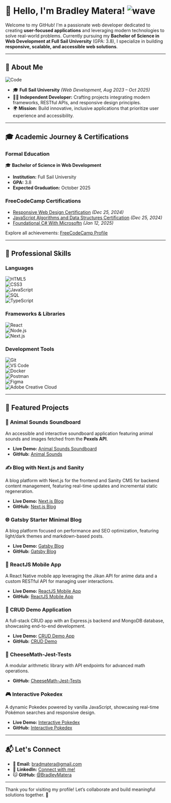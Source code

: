 # 👋 Hello, I'm Bradley Matera! ![wave](https://media.giphy.com/media/hvRJCLFzcasrR4ia7z/giphy.gif)

Welcome to my GitHub! I'm a passionate web developer dedicated to creating **user-focused applications** and leveraging modern technologies to solve real-world problems. Currently pursuing my **Bachelor of Science in Web Development at Full Sail University** (GPA: 3.8), I specialize in building **responsive, scalable, and accessible web solutions**.

---

## 🚀 About Me  
![Code](https://media.giphy.com/media/iIqmM5tTjmpOB9mpbn/giphy.gif)

- 🎓 **Full Sail University** *(Web Development, Aug 2023 – Oct 2025)*  
- 👨‍💻 **Independent Developer:** Crafting projects integrating modern frameworks, RESTful APIs, and responsive design principles.  
- 🌍 **Mission:** Build innovative, inclusive applications that prioritize user experience and accessibility.

---

## 🎓 Academic Journey & Certifications  

### **Formal Education**  
🎓 **Bachelor of Science in Web Development**  
- **Institution:** Full Sail University  
- **GPA:** 3.8  
- **Expected Graduation:** October 2025  

### **FreeCodeCamp Certifications**  
- [Responsive Web Design Certification](https://www.freecodecamp.org/certification/BradleyMatera/responsive-web-design) *(Dec 25, 2024)*  
- [JavaScript Algorithms and Data Structures Certification](https://www.freecodecamp.org/certification/BradleyMatera/javascript-algorithms-and-data-structures-v8) *(Dec 25, 2024)*  
- [Foundational C# With Microsoftn](https://www.freecodecamp.org/certification/BradleyMatera/foundational-c-sharp-with-microsoft) *(Jan 12, 2025)*  

Explore all achievements: [FreeCodeCamp Profile](https://www.freecodecamp.org/BradleyMatera)  

---

## 💼 Professional Skills  

### **Languages**  
![HTML5](https://img.shields.io/badge/HTML5-%23E34F26.svg?style=for-the-badge&logo=html5&logoColor=white)  
![CSS3](https://img.shields.io/badge/CSS3-%231572B6.svg?style=for-the-badge&logo=css3&logoColor=white)  
![JavaScript](https://img.shields.io/badge/JavaScript-%23F7DF1E.svg?style=for-the-badge&logo=javascript&logoColor=black)  
![SQL](https://img.shields.io/badge/SQL-%23316192.svg?style=for-the-badge&logo=mysql&logoColor=white)  
![TypeScript](https://img.shields.io/badge/TypeScript-%233178C6.svg?style=for-the-badge&logo=typescript&logoColor=white)  


### **Frameworks & Libraries**  
![React](https://img.shields.io/badge/React-%2361DAFB.svg?style=for-the-badge&logo=react&logoColor=black)  
![Node.js](https://img.shields.io/badge/Node.js-%23339933.svg?style=for-the-badge&logo=node.js&logoColor=white)  
![Next.js](https://img.shields.io/badge/Next.js-%23000000.svg?style=for-the-badge&logo=nextdotjs&logoColor=white)  


### **Development Tools**  
![Git](https://img.shields.io/badge/Git-%23F05032.svg?style=for-the-badge&logo=git&logoColor=white)  
![VS Code](https://img.shields.io/badge/VS%20Code-%23007ACC.svg?style=for-the-badge&logo=visual-studio-code&logoColor=white)  
![Docker](https://img.shields.io/badge/Docker-%232496ED.svg?style=for-the-badge&logo=docker&logoColor=white)  
![Postman](https://img.shields.io/badge/Postman-%23FF6C37.svg?style=for-the-badge&logo=postman&logoColor=white)  
![Figma](https://img.shields.io/badge/Figma-%23F24E1E.svg?style=for-the-badge&logo=figma&logoColor=white)  
![Adobe Creative Cloud](https://img.shields.io/badge/Adobe%20Creative%20Cloud-%23DA1F26.svg?style=for-the-badge&logo=adobe-creative-cloud&logoColor=white)  

---


## 🌟 Featured Projects  

### 🦁 **Animal Sounds Soundboard**  
An accessible and interactive soundboard application featuring animal sounds and images fetched from the **Pexels API**.  
- **Live Demo:** [Animal Sounds Soundboard](https://bradleymatera.github.io/AnimalSounds)  
- **GitHub:** [Animal Sounds](https://github.com/BradleyMatera/AnimalSounds)  

### ✍️ **Blog with Next.js and Sanity**  
A blog platform with Next.js for the frontend and Sanity CMS for backend content management, featuring real-time updates and incremental static regeneration.  
- **Live Demo:** [Next.js Blog](https://blog-nextjs-sanity-three-cyan.vercel.app/)  
- **GitHub:** [Next.js Blog](https://github.com/BradleyMatera)  

### 🌐 **Gatsby Starter Minimal Blog**  
A blog platform focused on performance and SEO optimization, featuring light/dark themes and markdown-based posts.  
- **Live Demo:** [Gatsby Blog](https://bradleysgatsbyblog.netlify.app/)  
- **GitHub:** [Gatsby Blog](https://github.com/BradleyMatera)  

### 📱 **ReactJS Mobile App**  
A React Native mobile app leveraging the Jikan API for anime data and a custom RESTful API for managing user interactions.  
- **Live Demo:** [ReactJS Mobile App](https://react-js-mobile-app.vercel.app/)  
- **GitHub:** [ReactJS Mobile App](https://github.com/BradleyMatera/ReactJSMobileApp)  

### 🌟 **CRUD Demo Application**  
A full-stack CRUD app with an Express.js backend and MongoDB database, showcasing end-to-end development.  
- **Live Demo:** [CRUD Demo App](https://bradleycruddemo-1b86f27b4c16.herokuapp.com/)  
- **GitHub:** [CRUD Demo](https://github.com/BradleyMatera/bradleycruddemo)  

### 🧪 **CheeseMath-Jest-Tests**  
A modular arithmetic library with API endpoints for advanced math operations.  
- **GitHub:** [CheeseMath-Jest-Tests](https://github.com/BradleyMatera/CheeseMath-Jest-Tests)  

### 🎮 **Interactive Pokedex**  
A dynamic Pokedex powered by vanilla JavaScript, showcasing real-time Pokémon searches and responsive design.  
- **Live Demo:** [Interactive Pokedex](https://bradleymatera.github.io/Interactive-Pokedex/)  
- **GitHub:** [Interactive Pokedex](https://github.com/BradleyMatera/Interactive-Pokedex)  

---

## 📬 Let's Connect  

- 📧 **Email:** bradmatera@gmail.com  
- 💼 **LinkedIn:** [Connect with me!](https://linkedin.com/in/championingempatheticwebsolutionsthroughcode)  
- 🐱 **GitHub:** [@BradleyMatera](https://github.com/BradleyMatera)  

---

Thank you for visiting my profile! Let’s collaborate and build meaningful solutions together. 🌟  
